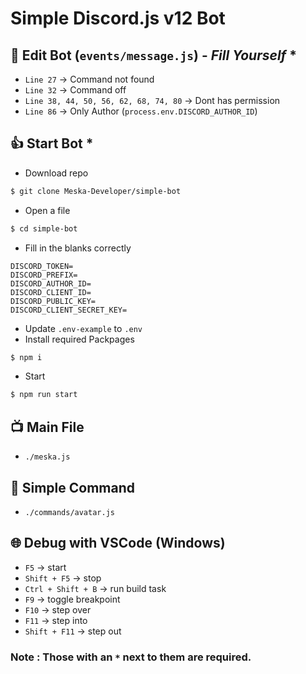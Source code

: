 # Simple Discord.js v12 Bot 

## 🤖 Edit Bot (`events/message.js`) - *Fill Yourself* *
- `Line 27` -> Command not found
- `Line 32` -> Command off
- `Line 38, 44, 50, 56, 62, 68, 74, 80` -> Dont has permission
- `Line 86` -> Only Author (`process.env.DISCORD_AUTHOR_ID`)

## 👍 Start Bot *
- Download repo
```bash
$ git clone Meska-Developer/simple-bot
```
- Open a file
```bash
$ cd simple-bot
```
- Fill in the blanks correctly
```dotenv
DISCORD_TOKEN=
DISCORD_PREFIX=
DISCORD_AUTHOR_ID=
DISCORD_CLIENT_ID=
DISCORD_PUBLIC_KEY=
DISCORD_CLIENT_SECRET_KEY=
```
- Update `.env-example` to `.env`
- Install required Packpages
```bash
$ npm i
```
- Start
```bash
$ npm run start
```
## 📺 Main File
- `./meska.js`

## 🦋 Simple Command
- `./commands/avatar.js`

## 🌐 Debug with VSCode (Windows)
* `F5` -> start
* `Shift + F5` -> stop
* `Ctrl + Shift + B` -> run build task
* `F9` -> toggle breakpoint
* `F10` -> step over
* `F11` -> step into
* `Shift + F11` -> step out

### Note : Those with an `*` next to them are required.
